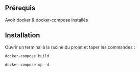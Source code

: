 Prérequis
-------
Avoir docker & docker-compose installés

Installation
------
Ouvrir un terminal à la racine du projet et taper les commandes :

`docker-compose build`

`docker-compose up -d`